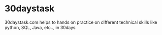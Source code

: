 # 30daystask
30daystask.com helps to hands on practice on different technical skills like python, SQL, Java, etc.., in 30days
